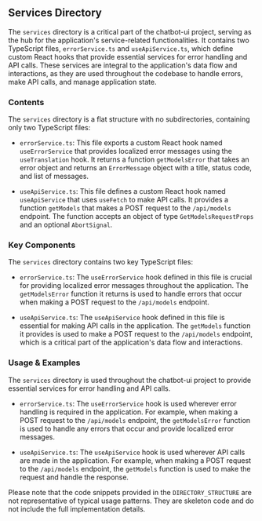 
## Services Directory

The `services` directory is a critical part of the chatbot-ui project, serving as the hub for the application's service-related functionalities. It contains two TypeScript files, `errorService.ts` and `useApiService.ts`, which define custom React hooks that provide essential services for error handling and API calls. These services are integral to the application's data flow and interactions, as they are used throughout the codebase to handle errors, make API calls, and manage application state.

### Contents

The `services` directory is a flat structure with no subdirectories, containing only two TypeScript files:

- `errorService.ts`: This file exports a custom React hook named `useErrorService` that provides localized error messages using the `useTranslation` hook. It returns a function `getModelsError` that takes an error object and returns an `ErrorMessage` object with a title, status code, and list of messages.

- `useApiService.ts`: This file defines a custom React hook named `useApiService` that uses `useFetch` to make API calls. It provides a function `getModels` that makes a POST request to the `/api/models` endpoint. The function accepts an object of type `GetModelsRequestProps` and an optional `AbortSignal`.

### Key Components

The `services` directory contains two key TypeScript files:

- `errorService.ts`: The `useErrorService` hook defined in this file is crucial for providing localized error messages throughout the application. The `getModelsError` function it returns is used to handle errors that occur when making a POST request to the `/api/models` endpoint.

- `useApiService.ts`: The `useApiService` hook defined in this file is essential for making API calls in the application. The `getModels` function it provides is used to make a POST request to the `/api/models` endpoint, which is a critical part of the application's data flow and interactions.

### Usage & Examples

The `services` directory is used throughout the chatbot-ui project to provide essential services for error handling and API calls.

- `errorService.ts`: The `useErrorService` hook is used wherever error handling is required in the application. For example, when making a POST request to the `/api/models` endpoint, the `getModelsError` function is used to handle any errors that occur and provide localized error messages.

- `useApiService.ts`: The `useApiService` hook is used wherever API calls are made in the application. For example, when making a POST request to the `/api/models` endpoint, the `getModels` function is used to make the request and handle the response.

Please note that the code snippets provided in the `DIRECTORY_STRUCTURE` are not representative of typical usage patterns. They are skeleton code and do not include the full implementation details.
